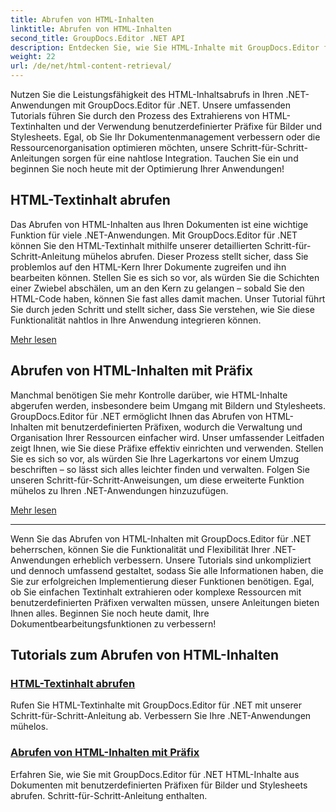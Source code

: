 ```yaml
---
title: Abrufen von HTML-Inhalten
linktitle: Abrufen von HTML-Inhalten
second_title: GroupDocs.Editor .NET API
description: Entdecken Sie, wie Sie HTML-Inhalte mit GroupDocs.Editor für .NET abrufen. Schritt-für-Schritt-Anleitungen zum Abrufen von Textinhalten und benutzerdefinierten Präfixen enthalten.
weight: 22
url: /de/net/html-content-retrieval/
---
```

Nutzen Sie die Leistungsfähigkeit des HTML-Inhaltsabrufs in Ihren .NET-Anwendungen mit GroupDocs.Editor für .NET. Unsere umfassenden Tutorials führen Sie durch den Prozess des Extrahierens von HTML-Textinhalten und der Verwendung benutzerdefinierter Präfixe für Bilder und Stylesheets. Egal, ob Sie Ihr Dokumentenmanagement verbessern oder die Ressourcenorganisation optimieren möchten, unsere Schritt-für-Schritt-Anleitungen sorgen für eine nahtlose Integration. Tauchen Sie ein und beginnen Sie noch heute mit der Optimierung Ihrer Anwendungen!

## HTML-Textinhalt abrufen

Das Abrufen von HTML-Inhalten aus Ihren Dokumenten ist eine wichtige Funktion für viele .NET-Anwendungen. Mit GroupDocs.Editor für .NET können Sie den HTML-Textinhalt mithilfe unserer detaillierten Schritt-für-Schritt-Anleitung mühelos abrufen. Dieser Prozess stellt sicher, dass Sie problemlos auf den HTML-Kern Ihrer Dokumente zugreifen und ihn bearbeiten können. Stellen Sie es sich so vor, als würden Sie die Schichten einer Zwiebel abschälen, um an den Kern zu gelangen – sobald Sie den HTML-Code haben, können Sie fast alles damit machen. Unser Tutorial führt Sie durch jeden Schritt und stellt sicher, dass Sie verstehen, wie Sie diese Funktionalität nahtlos in Ihre Anwendung integrieren können.

[Mehr lesen](./retrieve-html-body-content/)

## Abrufen von HTML-Inhalten mit Präfix

Manchmal benötigen Sie mehr Kontrolle darüber, wie HTML-Inhalte abgerufen werden, insbesondere beim Umgang mit Bildern und Stylesheets. GroupDocs.Editor für .NET ermöglicht Ihnen das Abrufen von HTML-Inhalten mit benutzerdefinierten Präfixen, wodurch die Verwaltung und Organisation Ihrer Ressourcen einfacher wird. Unser umfassender Leitfaden zeigt Ihnen, wie Sie diese Präfixe effektiv einrichten und verwenden. Stellen Sie es sich so vor, als würden Sie Ihre Lagerkartons vor einem Umzug beschriften – so lässt sich alles leichter finden und verwalten. Folgen Sie unseren Schritt-für-Schritt-Anweisungen, um diese erweiterte Funktion mühelos zu Ihren .NET-Anwendungen hinzuzufügen.

[Mehr lesen](./retrieve-html-content-with-prefix/)

---

Wenn Sie das Abrufen von HTML-Inhalten mit GroupDocs.Editor für .NET beherrschen, können Sie die Funktionalität und Flexibilität Ihrer .NET-Anwendungen erheblich verbessern. Unsere Tutorials sind unkompliziert und dennoch umfassend gestaltet, sodass Sie alle Informationen haben, die Sie zur erfolgreichen Implementierung dieser Funktionen benötigen. Egal, ob Sie einfachen Textinhalt extrahieren oder komplexe Ressourcen mit benutzerdefinierten Präfixen verwalten müssen, unsere Anleitungen bieten Ihnen alles. Beginnen Sie noch heute damit, Ihre Dokumentbearbeitungsfunktionen zu verbessern!
## Tutorials zum Abrufen von HTML-Inhalten
### [HTML-Textinhalt abrufen](./retrieve-html-body-content/)
Rufen Sie HTML-Textinhalte mit GroupDocs.Editor für .NET mit unserer Schritt-für-Schritt-Anleitung ab. Verbessern Sie Ihre .NET-Anwendungen mühelos.
### [Abrufen von HTML-Inhalten mit Präfix](./retrieve-html-content-with-prefix/)
Erfahren Sie, wie Sie mit GroupDocs.Editor für .NET HTML-Inhalte aus Dokumenten mit benutzerdefinierten Präfixen für Bilder und Stylesheets abrufen. Schritt-für-Schritt-Anleitung enthalten.